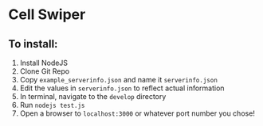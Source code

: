 Cell Swiper
===========

## To install:
 1. Install NodeJS
 2. Clone Git Repo
 3. Copy `example_serverinfo.json` and name it `serverinfo.json`
 4. Edit the values in `serverinfo.json` to reflect actual information
 5. In terminal, navigate to the `develop` directory
 6. Run `nodejs test.js`
 7. Open a browser to `localhost:3000` or whatever port number you chose!
